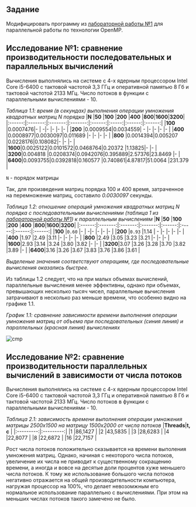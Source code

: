 ## Задание

Модифицировать программу из [лабораторной работы №1](https://github.com/eeeeagle/PP_1) для параллельной работы по технологии OpenMP.

## Исследование №1: сравнение производительности последовательных и параллельных вычислений

Вычисления выполнялись на системе с 4-х ядерным процессором Intel Core i5-6400 с тактовой частотой 3,3 ГГц и оперативной памятью 8 Гб и тактовой частотой 2133 МГц. Число потоков в функции с параллельными вычислениями - 10.

_Таблица 1.1: время (в секундах) выполнения операции умножения квадратных матриц N порядка_
|**N**   |**50**   |**100**  |**200**  |**400** |**800**|**1600**|**3200**|
|:------:|:-------:|:-------:|:-------:|:------:|:-----:|:------:|:------:|
|**100** |0.0007476|-        |        -|-       |-      |-       |-       |
|**200** |0.0009554|0.0034559|       - |-       |-      |-       |-       |
|**400** |0.0008977|0.0030097|0.011689 |-       |-      |-       |-       |
|**800** |0.0014394|0.005207 |0.0228176|0.108082|-      |-       |-       |
|**1600**|0.0025122|0.0101572|0.0468764|0.20372 |1.13825|-       |-       |
|**3200**|0.004818 |0.0208374|0.0942076|0.395889|2.57376|23.8469 |-       |
|**6400**|0.0093755|0.0392818|0.160577 |0.740861|4.87817|51.0064 |231.379 |

`N` - порядок матрицы

Так, для произведения матриц порядка 100 и 400 время, затраченное на перемножение матриц, составило _0.0030097_ секунды.

_Таблица 1.2: отношение операций умножения квадратных матриц N порядка с последовательными вычислениями (таблица 1 из [лабораторной работы №1](https://github.com/eeeeagle/PP_1)) к параллельным вычислениям_ 
|**N**   |**50**   |**100**  |**200**  |**400** |**800**|**1600**|**3200**|
|:------:|:-------:|:-------:|:-------:|:------:|:-----:|:------:|:------:|
|**100** |`0.60`   |-        |        -|-       |-      |-       |-       |
|**200** |`0.93`   |1.14     |       - |-       |-      |-       |-       |
|**400** |1.97     |2.49     |3.11     |-       |-      |-       |-       |
|**800** |2.49     |3.05     |3.23     |3.21    |-      |-       |-       |
|**1600**|2.93     |3.14     |3.24     |3.80    |3.82   |-       |-       |
|**3200**|3.07     |3.26     |3.28     |3.70    |3.82   |3.89    |-       |
|**6400**|3.16     |3.26     |3.67     |3.83    |3.76   |3.86    |3.61    |

_Выделеные значения соответствуют операциям, где последовательные вычисления оказались быстрее._

Из таблицы 1.2 следует, что на при малых объемах вычислений, параллельные вычисления менее эффективны, однако при объемах, превышающих несколько тысяч чисел, параллельные вычисления затрачивают в несколько раз меньше времени, что особенно видно на графике 1.1.

_График 1.1: сравнение зависимости времени выполнения операции умножения матриц от объема при последовательных (синия линия) и параллельных (красная линия) вычислениях_

![cmp](https://user-images.githubusercontent.com/90867530/197345326-480e59bc-91b8-48c7-adb9-4ff07cded20c.png)

## Исследование №2: сравнение производительности параллельных вычислений в зависимости от числа потоков

Вычисления выполнялись на системе с 4-х ядерным процессором Intel Core i5-6400 с тактовой частотой 3,3 ГГц и оперативной памятью 8 Гб и тактовой частотой 2133 МГц. Число потоков в функции с параллельными вычислениями - 10.

_Таблица 2.1: зависимость времени выполнения операции умножения матрицы 2500x1500 на матрицу 1500x2000 от числа потоков_
|**Threads**|**t, с**   |
|:---------:|:---------:|
|1          |86,1427    |
|2          |43,5835    |
|3          |28,6283    |
|4          |22,8077    |
|8          |22,6872    |
|16         |22,7157    |

Рост числа потоков положительно сказывается на времени выполения умножения матриц. Однако, начиная с некоторого числа потоков, увеличение их числа не приводит к существенному сокращению времени, а иногда и вовсе на десятые доли процентов хуже меньшего числа потоков. К тому же использование большого числа потоков негативно отражается на общей производительности компьютера, нагружая процессор на 100%, что делает невозомжным его нормальное использование параллельно с вычислениями. При этом на меньших числах потоков такого замечено не было.
